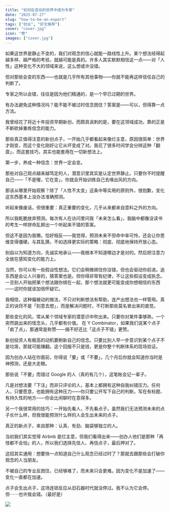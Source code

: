```yaml
---
title: "如何在变动的世界中成为专家"
date: "2025-07-27"
slug: "how-to-be-an-expert"
tags: ["创业", "好文推荐"]
cover: "cover.jpg"
icon: "😎"
images: ["cover.jpg"]
---
```

如果这世界是静止不变的，我们对观念的信心就能一路线性上升。某个想法经得起越多样、越严格的考验，就越可能是真的。许多人其实默默相信这一点——对「人性」这种变化不大的领域来说，这么想或许没错。



但对那些会变的东西——也就是几乎所有其他事物——你就不能再这样信任自己的判断了。



专家之所以会错，往往是因为他们精通的，是一个早已过期的世界。



有办法避免这种情况吗？能不能不被过时信念困住？答案是——可以，但得靠一点方法。



我曾经花了将近十年投资早期新创，而颇具讽刺的是，要在这领域成功，靠的正是不断砍掉重练信念的能力。



那些真正值得注意的新创点子，一开始几乎都看起来像烂主意，原因很简单：世界才刚变，而这个变化刚好让它从坏变成了对。我花了很多时间学会分辨这种「翻盘」，而这套技巧，其实也能套用在一切新想法上。



第一步，养成一种信念：世界一定会变。



那些对自己观点越来越笃定的人，潜意识里其实是认定世界静止。只要你不时提醒自己——「不是喔，它在变」，你就会开始训练自己去嗅出风的方向。



那该从哪里开始观察？除了「人性不太变」这条中等实用的原则外，很抱歉，变化这东西基本上没办法准确预测。



听起来像废话，但很重要：真正重要的变化，几乎从来都来自意料之外的方向。



所以我乾脆放弃预测。每次有人在访问里问我「未来怎么看」，我脑中都像没读书的考生一样拼命乱掰出一个听起来不错的答案。



但这不是因为我懒。恰好相反——我觉得，预测未来不但命中率可怜，还会让你思维变得僵硬。与其乱猜，不如选择更实际的策略：彻底、彻底地保持开放心态。



别自以为知道方向，先诚实地承认——我根本不知道哪边才是对的。然后把注意力全放在感知变化的能力上。



当然，你可以有一些假设性想法。它们会稍微绑住你没错，但也会驱动你前进。追东西是会让人兴奋的，猜答案也是。但你得非常有纪律，不让这些假设变成执念。
一旦别人开始把某个想法跟你绑在一起，那个想法就更可能变成你想相信的东西——这时你就该加倍怀疑它。



我相信，这种偏被动的做法，不只对判断想法有帮助，连产出想法也一样管用。真正的诀窍不是「刻意去想」，而是解决问题时，不打断那些莫名冒出来的直觉。



那些变化的风，常从某个领域专家的潜意识中吹出来。只要你对某件事够熟，一个突然跳出来的怪念头，几乎都有价值。
在 Y Combinator，如果我们说某个点子「疯了点」，那通常是称赞——搞不好还比「这点子不错」更赞。



新创投资人有极高的动机要刷新自己的信念。只要比别人早一步意识到某个点子不是垃圾，那就可能赚翻。这个回报不只是钱，更是你整个判断体系的现场验证。



因为创办人站在你面前，你得说「要」或「不要」，几个月后你就会知道你当时是神预测，还是大走眼。



那些说「不要」而错过 Google 的人（真的有几个），这笔帐会记一辈子。



凡是对想法要「下注」而非只评论的人，基本上都拥有这种自我纠错压力。任何人，只要愿意，也能拥有这种压力——你只要公开写下自己的判断。写在有标题、有持久性的地方——你会比闲聊时在意得多。



另一个我很常用的技巧：一开始先看人，不先看点子。虽然我们无法预测未来的点子长什么样，但我很能预测什么样的人会生出未来的点子。



真正的新点子，来自那种：认真、有劲、脑袋够独立的人。



当初我们其实觉得 Airbnb 是烂主意，但我们看得出来——创办人他们是那种「再怪都不会怕」的人，所以我们选择先信人、再信点子，最后押对了。



这招其实通用：想要快一点知道自己什么观念已经过时了？那就去跟那些会打破你观念的人当朋友。



不被自己的专业反困住，已经够难了，而未来只会更难。因为变化不是加速了——变化一直都在加速。



点子会生出点子，这场连锁反应从旧石器时代就没停过。我不认为它会停。
但⋯⋯也许我会错。（最好是）




![](https://prod-files-secure.s3.us-west-2.amazonaws.com/112d0858-5090-4d34-a606-b75eb8d65fd2/46476355-9cf3-4e99-9b7a-3531bc426380/1000202064.png?X-Amz-Algorithm=AWS4-HMAC-SHA256&X-Amz-Content-Sha256=UNSIGNED-PAYLOAD&X-Amz-Credential=ASIAZI2LB466XOSDF3XF%2F20250729%2Fus-west-2%2Fs3%2Faws4_request&X-Amz-Date=20250729T161724Z&X-Amz-Expires=3600&X-Amz-Security-Token=IQoJb3JpZ2luX2VjEID%2F%2F%2F%2F%2F%2F%2F%2F%2F%2FwEaCXVzLXdlc3QtMiJHMEUCIEgHoh9XUdp3CF91w%2BAsNsPYyCi5HhgZkFLxrCol58P2AiEA3eLeBaN9i5ih9nPfT3pN%2B7BMQNNadKtpwP10KCuu8Y4qiAQIqf%2F%2F%2F%2F%2F%2F%2F%2F%2F%2FARAAGgw2Mzc0MjMxODM4MDUiDD%2FPKxphDjADMdUDMSrcAyoKbeegATjJ54RXeKzvtPgEoDENS9Iu4mmi76U%2B9H6dYQUAdyX1Gn3fLkx4Yz0Nk%2BtoWGv10glNodmlfzHx4DCLldX1R75dvcLASCvZO4zAffV45TjSFbeFHHLUWJ887i2ifZuwUBsNSZXfTM7HcDnNpymmKgwWpfS4DPt8qvNd74OLK8GsQXER2JdAyWvkksV2cnXbKrvVnWuuNC%2Bc1UX8qU4FS9WVF0JIEvthxFAjtj1CEjzzGdts6U8dRpb%2F5wmhBe2EysyRE%2BnBDxvq1LLp%2FwR7rC%2BhGNzaQRSjtWhvC7N0oCpk2TFayBd6td3JBmAHPCvwTzhnJrPJjWuZ2QvVl4SY%2B21flazSjULy%2F6e8W2bVUVXk6AQuKYVwQIm3fan8YmFz1pC6yFSpqUIC9zpc78a8NjU4XGC2F7rOP98XREEcMG3tnHo6Id2kYKbtww0cs5oIoL7rNF5vg6xU4ttK%2BKEOA2Tz6uY6LuyQKsi8Ap1Fxf2BgvrJbzbRtJU4sF6tiYvYgDl1xkamIl%2Bmu4q%2FbJ9Ts9g9HVeCUD5nlENXaeAAW1QO0zcq51dZRzDZhumzQEX6wrT0S1QBdZOPCJPzXHfvkctp6wSHpBI3tprrRVcYzhnsqItJsataMODco8QGOqUB878bT6wWGMJfhXRoyklZuGyZIi%2FF%2B3EOGh%2F3reTFXw3JreXbBSUuZtYWNzMoWTWRucYdKSqnqioasW9ZpG54rNKuTwF3S%2F%2BxyMBWpNzAsCmgI4I2M7rZv2rkFY%2BWyLvU9ksVBYM75ska8iZe8lk4c3KWgtso8wRlLMFhU52HvR4GQHtihuebFGXX%2BLFNozQeCmi5EvB4Drwkg8FXN4ffHrpZvC13&X-Amz-Signature=ee7c0d77c7ee0b17eca5df5fe63b4bfcb8ea8849e3010bfa3e1b28598865a59c&X-Amz-SignedHeaders=host&x-amz-checksum-mode=ENABLED&x-id=GetObject)

